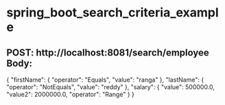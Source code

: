 # spring_boot_search_criteria_example

POST: http://localhost:8081/search/employee
Body:
-----
{
    "firstName": {
        "operator": "Equals",
        "value": "ranga"
      },
      "lastName": {
        "operator": "NotEquals",
        "value": "reddy"
      },
      "salary": {
        "value": 500000.0,
        "value2": 2000000.0,
        "operator": "Range"
      }
  }
